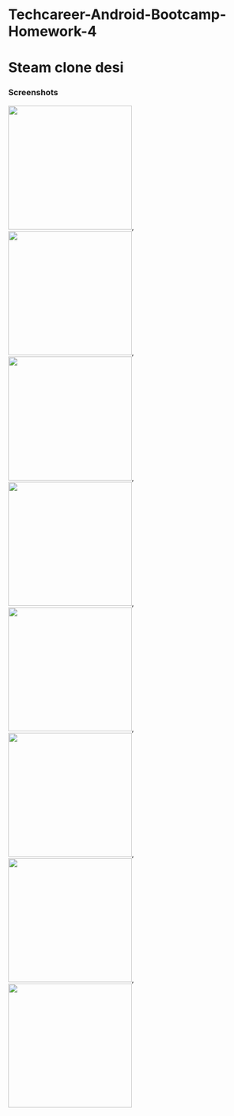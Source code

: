 # Techcareer-Android-Bootcamp-Homework-4


<h1>Steam clone desi</h1>

<h3>Screenshots</h3>

 <img src="/Screenshots/1.png" width="250" heigth="250" />,
 <img src="/Screenshots/2.png" width="250" heigth="250" />,
 <img src="/Screenshots/3.png" width="250" heigth="250" />,
 <img src="/Screenshots/4.png" width="250" heigth="250" />,
 <img src="/Screenshots/5.png" width="250" heigth="250" />,
 <img src="/Screenshots/6.png" width="250" heigth="250" />,
 <img src="/Screenshots/7.png" width="250" heigth="250" />, 
 <img src="/Screenshots/8.png" width="250" heigth="250" />


